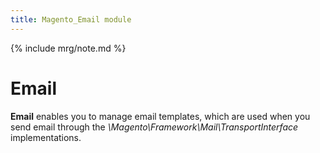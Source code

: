 ```yaml
---
title: Magento_Email module
---
```


{% include mrg/note.md %}

# Email

**Email** enables you to manage email templates, which are used when you send email through the *\Magento\Framework\Mail\TransportInterface* implementations.
